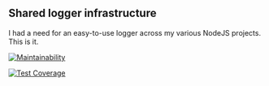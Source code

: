 Shared logger infrastructure
----------------------------

I had a need for an easy-to-use logger across my various NodeJS projects.  This is it.

[![Maintainability](https://api.codeclimate.com/v1/badges/52b72f2f616b288326dc/maintainability)](https://codeclimate.com/github/hughescr/shared-logger/maintainability)

[![Test Coverage](https://api.codeclimate.com/v1/badges/52b72f2f616b288326dc/test_coverage)](https://codeclimate.com/github/hughescr/shared-logger/test_coverage)
